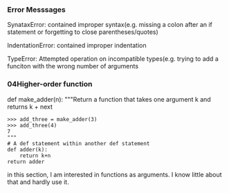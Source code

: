 ### Error Messsages
SynataxError: contained improper syntax(e.g. missing a colon after an if statement or forgetting to close parentheses/quotes)

IndentationError: contained improper indentation

TypeError: Attempted operation on incompatible types(e.g. trying to add a funciton with the wrong number of arguments


### 04Higher-order function
def make_adder(n):
	"""Return a function that takes one argument k and returns k + next
	
	>>> add_three = make_adder(3)
	>>> add_three(4)
	7
	"""
	# A def statement within another def statement
	def adder(k):
		return k+n
	return adder

in this section, I am interested in functions as arguments. I know little about that and hardly use it.
